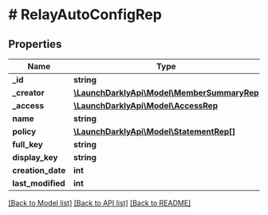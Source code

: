# # RelayAutoConfigRep

## Properties

Name | Type | Description | Notes
------------ | ------------- | ------------- | -------------
**_id** | **string** |  |
**_creator** | [**\LaunchDarklyApi\Model\MemberSummaryRep**](MemberSummaryRep.md) |  | [optional]
**_access** | [**\LaunchDarklyApi\Model\AccessRep**](AccessRep.md) |  | [optional]
**name** | **string** |  |
**policy** | [**\LaunchDarklyApi\Model\StatementRep[]**](StatementRep.md) |  |
**full_key** | **string** |  |
**display_key** | **string** |  |
**creation_date** | **int** |  |
**last_modified** | **int** |  |

[[Back to Model list]](../../README.md#models) [[Back to API list]](../../README.md#endpoints) [[Back to README]](../../README.md)

